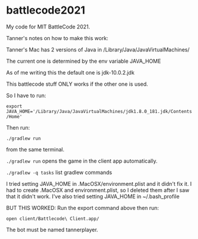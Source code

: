 # battlecode2021

My code for MIT BattleCode 2021.

Tanner's notes on how to make this work:

Tanner's Mac has 2 versions of Java in /Library/Java/JavaVirtualMachines/

The current one is determined by the env variable JAVA_HOME

As of me writing this the default one is jdk-10.0.2.jdk

This battlecode stuff ONLY works if the other one is used.

So I have to run:

`export JAVA_HOME='/Library/Java/JavaVirtualMachines/jdk1.8.0_181.jdk/Contents/Home'`

Then run:

`./gradlew run`

from the same terminal.

`./gradlew run` opens the game in the client app automatically.

`./gradlew -q tasks` list gradlew commands

I tried setting JAVA_HOME in .MacOSX/environment.plist and it didn't fix it.
I had to create .MacOSX and environment.plist, so I deleted them after I saw that it didn't work.
I've also tried setting JAVA_HOME in ~/.bash_profile

BUT THIS WORKED:
Run the export command above then run:

`open client/Battlecode\ Client.app/`


The bot must be named tannerplayer.